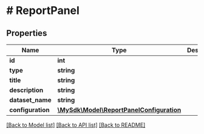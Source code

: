 # # ReportPanel

## Properties

Name | Type | Description | Notes
------------ | ------------- | ------------- | -------------
**id** | **int** |  | [optional]
**type** | **string** |  | [optional]
**title** | **string** |  | [optional]
**description** | **string** |  | [optional]
**dataset_name** | **string** |  | [optional]
**configuration** | [**\MySdk\Model\ReportPanelConfiguration**](ReportPanelConfiguration.md) |  | [optional]

[[Back to Model list]](../../README.md#models) [[Back to API list]](../../README.md#endpoints) [[Back to README]](../../README.md)
